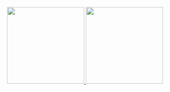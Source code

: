 <div align="center">
  <a href="https://github.com/andreiflancanova">
  <img height="180em" src="https://github-readme-stats.vercel.app/api/top-langs/?username=andreiflancanova&layout=compact&langs_count=7&theme=dracula"/>
  <img height="180em" src="https://github-readme-stats.vercel.app/api?username=andreiflancanova&show_icons=true&theme=dracula&include_all_commits=true&count_private=true"/>
</div><br>

